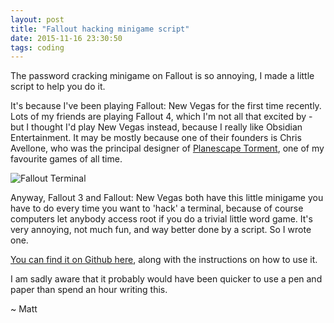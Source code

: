 ```yaml
---
layout: post
title: "Fallout hacking minigame script"
date: 2015-11-16 23:30:50
tags: coding
---
```

The password cracking minigame on Fallout is so annoying, I made a little script to help you do it.

It's because I've been playing Fallout: New Vegas for the first time recently. Lots of my friends are playing Fallout 4, which I'm not all that excited by - but I thought I'd play New Vegas instead, because I really like Obsidian Entertainment. It may be mostly because one of their founders is Chris Avellone, who was the principal designer of [Planescape Torment]( https://en.wikipedia.org/wiki/Planescape%3A_Torment), one of my favourite games of all time.

![Fallout Terminal](http://i.stack.imgur.com/ckL1M.jpg)

Anyway, Fallout 3 and Fallout: New Vegas both have this little minigame you have to do every time you want to 'hack' a terminal, because of course computers let anybody access root if you do a trivial little word game. It's very annoying, not much fun, and way better done by a script. So I wrote one.

[You can find it on Github here](https://github.com/burythehammer/fallout-password-checker), along with the instructions on how to use it.

I am sadly aware that it probably would have been quicker to use a pen and paper than spend an hour writing this.

~ Matt

